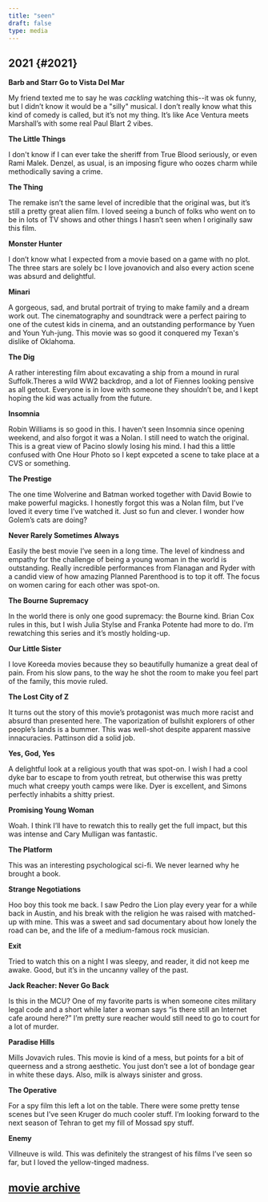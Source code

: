 ```yaml
---
title: "seen"
draft: false
type: media
---
```


## 2021 {#2021}

**Barb and Starr Go to Vista Del Mar**

My friend texted me to say he was _cackling_ watching this--it was ok funny, but I didn’t know it would be a "silly" musical. I don’t really know what this kind of comedy is called, but it’s not my thing. It’s like Ace Ventura meets Marshall’s with some real Paul Blart 2 vibes.

**The Little Things**

I don't know if I can ever take the sheriff from True Blood seriously, or even Rami Malek. Denzel, as usual, is an imposing figure who oozes charm while methodically saving a crime.

**The Thing**

The remake isn’t the same level of incredible that the original was, but it’s still a pretty great alien film. I loved seeing a bunch of folks who went on to be in lots of TV shows and other things I hasn’t seen when I originally saw this film.

**Monster Hunter**

I don’t know what I expected from a movie based on a game with no plot. The three stars are solely bc I love jovanovich and also every action scene was absurd and delightful. 

**Minari**

A gorgeous, sad, and brutal portrait of trying to make family and a dream work out. The cinematography and soundtrack were a perfect pairing to one of the cutest kids in cinema, and an outstanding performance by Yuen and Youn Yuh-jung. This movie was so good it conquered my Texan's dislike of Oklahoma.

**The Dig**

A rather interesting film about excavating a ship from a mound in rural Suffolk.Theres a wild WW2 backdrop, and a lot of Fiennes looking pensive as all getout. Everyone is in love with someone they shouldn’t be, and I kept hoping the kid was actually from the future.

**Insomnia**

Robin Williams is so good in this. I haven’t seen Insomnia since opening weekend, and also forgot it was a Nolan. I still need to watch the original. This is a great view of Pacino slowly losing his mind. I had this a little confused with One Hour Photo so I kept expceted a scene to take place at a CVS or something.

**The Prestige**

The one time Wolverine and Batman worked together with David Bowie to make powerful magicks. I honestly forgot this was a Nolan film, but I’ve loved it every time I’ve watched it. Just so fun and clever. I wonder how Golem’s cats are doing?

**Never Rarely Sometimes Always**

Easily the best movie I’ve seen in a long time. The level of kindness and empathy for the challenge of being a young woman in the world is outstanding. Really incredible performances from Flanagan and Ryder with a candid view of how amazing Planned Parenthood is to top it off. The focus on women caring for each other was spot-on.

**The Bourne Supremacy**

In the world there is only one good supremacy: the Bourne kind. Brian Cox rules in this, but I wish Julia Stylse and Franka Potente had more to do. I’m rewatching this series and it’s mostly holding-up.

**Our Little Sister**

I love Koreeda movies because they so beautifully humanize a great deal of pain. From his slow pans, to the way he shot the room to make you feel part of the family, this movie ruled. 

**The Lost City of Z**

It turns out the story of this movie’s protagonist was much more racist and absurd than presented here. The vaporization of bullshit explorers of other people’s lands is a bummer. This was well-shot despite apparent massive innacuracies. Pattinson did a solid job. 

**Yes, God, Yes**

A delightful look at a religious youth that was spot-on. I wish I had a cool dyke bar to escape to from youth retreat, but otherwise this was pretty much what creepy youth camps were like. Dyer is excellent, and Simons perfectly inhabits a shitty priest.

**Promising Young Woman**

Woah. I think I’ll have to rewatch this to really get the full impact, but this was intense and Cary Mulligan was fantastic.

**The Platform** 

This was an interesting psychological sci-fi. We never learned why he brought a book.

**Strange Negotiations**

Hoo boy this took me back. I saw Pedro the Lion play every year for a while back in Austin, and his break with the religion he was raised with matched-up with mine. This was a sweet and sad documentary about how lonely the road can be, and the life of a medium-famous rock musician.

**Exit**

Tried to watch this on a night I was sleepy, and reader, it did not keep me awake. Good, but it’s in the uncanny valley of the past.

**Jack Reacher: Never Go Back**

Is this in the MCU? One of my favorite parts is when someone cites military legal code and a short while later a woman says “is there still an Internet cafe around here?” I’m pretty sure reacher would still need to go to court for a lot of murder.

**Paradise Hills**

Mills Jovavich rules. This movie is kind of a mess, but points for a bit of queerness and a strong aesthetic. You just don’t see a lot of bondage gear in white these days. Also, milk is always sinister and gross. 

**The Operative**

For a spy film this left a lot on the table. There were some pretty tense scenes but I’ve seen Kruger do much cooler stuff. I’m looking forward to the next season of Tehran to get my fill of Mossad spy stuff.

**Enemy**

Villneuve is wild. This was definitely the strangest of his films I’ve seen so far, but I loved the yellow-tinged madness.

## [movie archive](/moviearchive)
